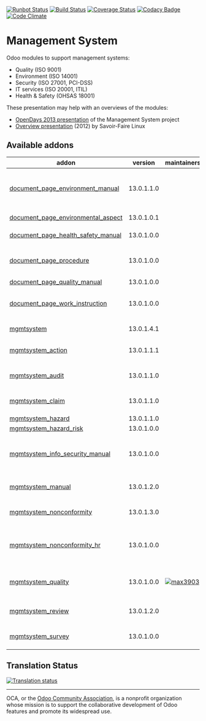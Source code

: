 [![Runbot Status](https://runbot.odoo-community.org/runbot/badge/flat/128/13.0.svg)](https://runbot.odoo-community.org/runbot/repo/github-com-oca-management-system-128)
[![Build Status](https://travis-ci.org/OCA/management-system.svg?branch=13.0)](https://travis-ci.org/OCA/management-system)
[![Coverage Status](https://coveralls.io/repos/OCA/management-system/badge.svg?branch=13.0)](https://coveralls.io/r/OCA/management-system?branch=13.0)
[![Codacy Badge](https://www.codacy.com/project/badge/88b8a3c69bda435581ea4b4f7850d7c2)](https://www.codacy.com/app/OCA/management-system)
[![Code Climate](https://codeclimate.com/github/OCA/management-system/badges/gpa.svg)](https://codeclimate.com/github/OCA/management-system)

# Management System

Odoo modules to support management systems:

* Quality (ISO 9001)
* Environment (ISO 14001)
* Security (ISO 27001, PCI-DSS)
* IT services (ISO 20001, ITIL)
* Health & Safety (OHSAS 18001)

These presentation may help with an overviews of the modules:

* [OpenDays 2013 presentation](http://www.slideshare.net/max3903/iso-anmanagement-systemswithopenerpen) of the Management System project
* [Overview presentation](http://www.slideshare.net/max3903/openerp-management-system-modules) (2012) by Savoir-Faire Linux

[//]: # (addons)

Available addons
----------------
addon | version | maintainers | summary
--- | --- | --- | ---
[document_page_environment_manual](document_page_environment_manual/) | 13.0.1.1.0 |  | Document Management - Wiki - Environment Manual
[document_page_environmental_aspect](document_page_environmental_aspect/) | 13.0.1.0.1 |  | Environmental Aspects
[document_page_health_safety_manual](document_page_health_safety_manual/) | 13.0.1.0.0 |  | Health and Safety Manual
[document_page_procedure](document_page_procedure/) | 13.0.1.0.0 |  | Document Management - Wiki - Procedures
[document_page_quality_manual](document_page_quality_manual/) | 13.0.1.0.0 |  | Quality Manual
[document_page_work_instruction](document_page_work_instruction/) | 13.0.1.0.0 |  | Document Management - Wiki - Work Instructions
[mgmtsystem](mgmtsystem/) | 13.0.1.4.1 |  | Management System
[mgmtsystem_action](mgmtsystem_action/) | 13.0.1.1.1 |  | Management System - Action
[mgmtsystem_audit](mgmtsystem_audit/) | 13.0.1.1.0 |  | Management System - Audit
[mgmtsystem_claim](mgmtsystem_claim/) | 13.0.1.1.0 |  | Management System - Claim
[mgmtsystem_hazard](mgmtsystem_hazard/) | 13.0.1.1.0 |  | Hazard
[mgmtsystem_hazard_risk](mgmtsystem_hazard_risk/) | 13.0.1.0.0 |  | Hazard Risk
[mgmtsystem_info_security_manual](mgmtsystem_info_security_manual/) | 13.0.1.0.0 |  | Information Security Management System Manual
[mgmtsystem_manual](mgmtsystem_manual/) | 13.0.1.2.0 |  | Management System - Manual
[mgmtsystem_nonconformity](mgmtsystem_nonconformity/) | 13.0.1.3.0 |  | Management System - Nonconformity
[mgmtsystem_nonconformity_hr](mgmtsystem_nonconformity_hr/) | 13.0.1.0.0 |  | Bridge module between hr and mgmsystem and
[mgmtsystem_quality](mgmtsystem_quality/) | 13.0.1.0.0 | [![max3903](https://github.com/max3903.png?size=30px)](https://github.com/max3903) | Manage your quality management system
[mgmtsystem_review](mgmtsystem_review/) | 13.0.1.2.0 |  | Management System - Review
[mgmtsystem_survey](mgmtsystem_survey/) | 13.0.1.0.0 |  | Management System - Survey

[//]: # (end addons)

## Translation Status

[![Translation status](https://translation.odoo-community.org/widgets/management-system-13-0/-/multi-auto.svg)](https://translation.odoo-community.org/engage/management-system-13-0/?utm_source=widget)

----
OCA, or the [Odoo Community Association](http://odoo-community.org/), is a nonprofit organization whose
mission is to support the collaborative development of Odoo features and
promote its widespread use.
